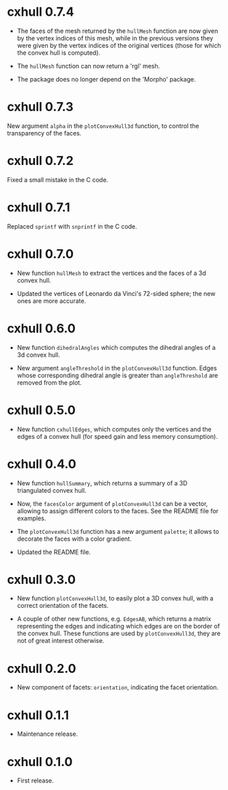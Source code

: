# cxhull 0.7.4

- The faces of the mesh returned by the `hullMesh` function are now given by 
the vertex indices of this mesh, while in the previous versions they were 
given by the vertex indices of the original vertices (those for which the 
convex hull is computed).

- The `hullMesh` function can now return a 'rgl' mesh.

- The package does no longer depend on the 'Morpho' package.


# cxhull 0.7.3

New argument `alpha` in the `plotConvexHull3d` function, to control the 
transparency of the faces. 


# cxhull 0.7.2

Fixed a small mistake in the C code.


# cxhull 0.7.1

Replaced `sprintf` with `snprintf` in the C code.


# cxhull 0.7.0

* New function `hullMesh` to extract the vertices and the faces of a 3d convex 
hull.

* Updated the vertices of Leonardo da Vinci's 72-sided sphere; the new ones 
are more accurate.


# cxhull 0.6.0

* New function `dihedralAngles` which computes the dihedral angles of a 3d 
convex hull.

* New argument `angleThreshold` in the `plotConvexHull3d` function. Edges whose
corresponding dihedral angle is greater than `angleThreshold` are removed from 
the plot. 


# cxhull 0.5.0

* New function `cxhullEdges`, which computes only the vertices and the edges 
of a convex hull (for speed gain and less memory consumption).


# cxhull 0.4.0

* New function `hullSummary`, which returns a summary of a 3D triangulated 
convex hull.

* Now, the `facesColor` argument of `plotConvexHull3d` can be a vector, allowing 
to assign different colors to the faces. See the README file for examples.

* The `plotConvexHull3d` function has a new argument `palette`; it allows to 
decorate the faces with a color gradient.

* Updated the README file.


# cxhull 0.3.0

* New function `plotConvexHull3d`, to easily plot a 3D convex hull, with a 
correct orientation of the facets.

* A couple of other new functions, e.g. `EdgesAB`, which returns a matrix 
representing the edges and indicating which edges are on the border of the 
convex hull. These functions are used by `plotConvexHull3d`, they are not 
of great interest otherwise.


# cxhull 0.2.0

* New component of facets: `orientation`, indicating the facet orientation.


# cxhull 0.1.1

* Maintenance release.


# cxhull 0.1.0

* First release.



